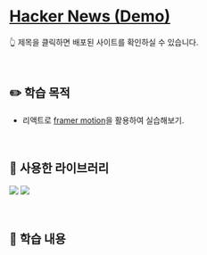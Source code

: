 # [Hacker News (Demo)](https://hyerim-hackernews.netlify.app)

:point_up_2: 제목을 클릭하면 배포된 사이트를 확인하실 수 있습니다.

<br />

## :pencil2: 학습 목적

- 리액트로 [framer motion](https://www.framer.com/motion/)을 활용하여 실습해보기.

<br />

## :pushpin: 사용한 라이브러리

<img src="https://img.shields.io/badge/JavaScript-F7DF1E?style=flat-round&logo=javascript&logoColor=white"/> <img src="https://img.shields.io/badge/TypeScript-3178C6?style=flat-round&logo=typescript&logoColor=white"/>

<br />

## :book: 학습 내용

